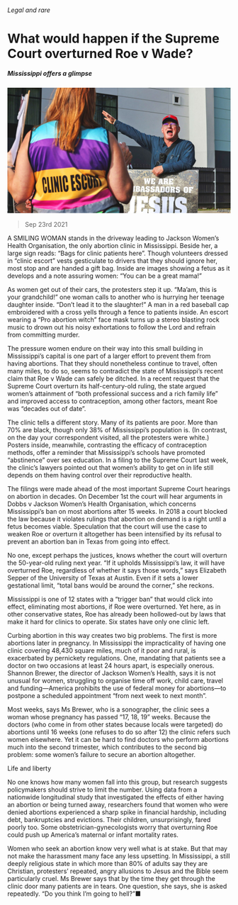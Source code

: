 ###### Legal and rare

# What would happen if the Supreme Court overturned Roe v Wade? 

##### Mississippi offers a glimpse 

![image](images/20210925_USP002_1.jpg) 

> Sep 23rd 2021 

A  SMILING WOMAN stands in the driveway leading to Jackson Women’s Health Organisation, the only abortion clinic in Mississippi. Beside her, a large sign reads: “Bags for clinic patients here”. Though volunteers dressed in “clinic escort” vests gesticulate to drivers that they should ignore her, most stop and are handed a gift bag. Inside are images showing a fetus as it develops and a note assuring women: “You can be a great mama!”

As women get out of their cars, the protesters step it up. “Ma’am, this is your grandchild!” one woman calls to another who is hurrying her teenage daughter inside. “Don’t lead it to the slaughter!” A man in a red baseball cap embroidered with a cross yells through a fence to patients inside. An escort wearing a “Pro abortion witch” face mask turns up a stereo blasting rock music to drown out his noisy exhortations to follow the Lord and refrain from committing murder.


The pressure women endure on their way into this small building in Mississippi’s capital is one part of a larger effort to prevent them from having abortions. That they should nonetheless continue to travel, often many miles, to do so, seems to contradict the state of Mississippi’s recent claim that Roe v Wade can safely be ditched. In a recent request that the Supreme Court overturn its half-century-old ruling, the state argued women’s attainment of “both professional success and a rich family life” and improved access to contraception, among other factors, meant Roe was “decades out of date”.

The clinic tells a different story. Many of its patients are poor. More than 70% are black, though only 38% of Mississippi’s population is. (In contrast, on the day your correspondent visited, all the protesters were white.) Posters inside, meanwhile, contrasting the efficacy of contraception methods, offer a reminder that Mississippi’s schools have promoted “abstinence” over sex education. In a filing to the Supreme Court last week, the clinic’s lawyers pointed out that women’s ability to get on in life still depends on them having control over their reproductive health.

The filings were made ahead of the most important Supreme Court hearings on abortion in decades. On December 1st the court will hear arguments in Dobbs v Jackson Women’s Health Organisation, which concerns Mississippi’s ban on most abortions after 15 weeks. In 2018 a court blocked the law because it violates rulings that abortion on demand is a right until a fetus becomes viable. Speculation that the court will use the case to weaken Roe or overturn it altogether has been intensified by its refusal to prevent an abortion ban in Texas from going into effect.

No one, except perhaps the justices, knows whether the court will overturn the 50-year-old ruling next year. “If it upholds Mississippi’s law, it will have overturned Roe, regardless of whether it says those words,” says Elizabeth Sepper of the University of Texas at Austin. Even if it sets a lower gestational limit, “total bans would be around the corner,” she reckons.

Mississippi is one of 12 states with a “trigger ban” that would click into effect, eliminating most abortions, if Roe were overturned. Yet here, as in other conservative states, Roe has already been hollowed-out by laws that make it hard for clinics to operate. Six states have only one clinic left.

Curbing abortion in this way creates two big problems. The first is more abortions later in pregnancy. In Mississippi the impracticality of having one clinic covering 48,430 square miles, much of it poor and rural, is exacerbated by pernickety regulations. One, mandating that patients see a doctor on two occasions at least 24 hours apart, is especially onerous. Shannon Brewer, the director of Jackson Women’s Health, says it is not unusual for women, struggling to organise time off work, child care, travel and funding—America prohibits the use of federal money for abortions—to postpone a scheduled appointment “from next week to next month”.

Most weeks, says Ms Brewer, who is a sonographer, the clinic sees a woman whose pregnancy has passed “17, 18, 19” weeks. Because the doctors (who come in from other states because locals were targeted) do abortions until 16 weeks (one refuses to do so after 12) the clinic refers such women elsewhere. Yet it can be hard to find doctors who perform abortions much into the second trimester, which contributes to the second big problem: some women’s failure to secure an abortion altogether.

Life and liberty

No one knows how many women fall into this group, but research suggests policymakers should strive to limit the number. Using data from a nationwide longitudinal study that investigated the effects of either having an abortion or being turned away, researchers found that women who were denied abortions experienced a sharp spike in financial hardship, including debt, bankruptcies and evictions. Their children, unsurprisingly, fared poorly too. Some obstetrician-gynecologists worry that overturning Roe could push up America’s maternal or infant mortality rates.

Women who seek an abortion know very well what is at stake. But that may not make the harassment many face any less upsetting. In Mississippi, a still deeply religious state in which more than 80% of adults say they are Christian, protesters’ repeated, angry allusions to Jesus and the Bible seem particularly cruel. Ms Brewer says that by the time they get through the clinic door many patients are in tears. One question, she says, she is asked repeatedly. “Do you think I’m going to hell?”■

